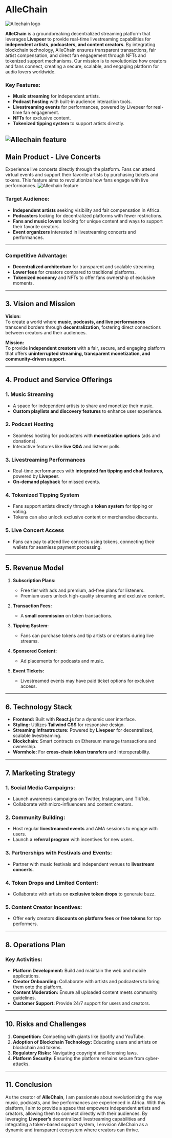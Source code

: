 # **AlleChain**

![Allechain logo](src/assets/search.png)
 
**AlleChain** is a groundbreaking decentralized streaming platform that leverages **Livepeer** to provide real-time livestreaming capabilities for **independent artists, podcasters, and content creators**. By integrating blockchain technology, AlleChain ensures transparent transactions, fair artist compensation, and direct fan engagement through NFTs and tokenized support mechanisms. Our mission is to revolutionize how creators and fans connect, creating a secure, scalable, and engaging platform for audio lovers worldwide.

### Key Features:
- **Music streaming** for independent artists.
- **Podcast hosting** with built-in audience interaction tools.
- **Livestreaming events** for performances, powered by Livepeer for real-time fan engagement.
- **NFTs** for exclusive content.
- **Tokenized tipping system** to support artists directly.

![Allechain feature](src/assets/allefirst.PNG)
---
## Main Product - Live Concerts
Experience live concerts directly through the platform. Fans can attend virtual events and support their favorite artists by purchasing tickets and tokens. This feature aims to revolutionize how fans engage with live performances.
![Allechain feature](src/assets/alletwo.PNG)

### Target Audience:
- **Independent artists** seeking visibility and fair compensation in Africa.
- **Podcasters** looking for decentralized platforms with fewer restrictions.
- **Fans and music lovers** looking for unique content and ways to support their favorite creators.
- **Event organizers** interested in livestreaming concerts and performances.

---
### Competitive Advantage:
- **Decentralized architecture** for transparent and scalable streaming.
- **Lower fees** for creators compared to traditional platforms.
- **Tokenized economy** and NFTs to offer fans ownership of exclusive moments.

---
## 3. Vision and Mission  
**Vision:**  
To create a world where **music, podcasts, and live performances** transcend borders through **decentralization**, fostering direct connections between creators and their audiences.

**Mission:**  
To provide **independent creators** with a fair, secure, and engaging platform that offers **uninterrupted streaming, transparent monetization, and community-driven support.**

---

## 4. Product and Service Offerings  
### 1. **Music Streaming**  
- A space for independent artists to share and monetize their music.  
- **Custom playlists and discovery features** to enhance user experience.

### 2. **Podcast Hosting**  
- Seamless hosting for podcasters with **monetization options** (ads and donations).  
- Interactive features like **live Q&A** and listener polls.

### 3. **Livestreaming Performances**  
- Real-time performances with **integrated fan tipping and chat features**, powered by **Livepeer**.  
- **On-demand playback** for missed events.

### 4. **Tokenized Tipping System**  
- Fans support artists directly through a **token system** for tipping or voting.  
- Tokens can also unlock exclusive content or merchandise discounts.

### 5. **Live Concert Access**  
- Fans can pay to attend live concerts using tokens, connecting their wallets for seamless payment processing.

---

## 5. Revenue Model  
1. **Subscription Plans:**  
   - Free tier with ads and premium, ad-free plans for listeners.  
   - Premium users unlock high-quality streaming and exclusive content.

2. **Transaction Fees:**  
   - A **small commission** on token transactions.

3. **Tipping System:**  
   - Fans can purchase tokens and tip artists or creators during live streams.

4. **Sponsored Content:**  
   - Ad placements for podcasts and music.

5. **Event Tickets:**  
   - Livestreamed events may have paid ticket options for exclusive access.

---

## 6. Technology Stack  
- **Frontend:** Built with **React.js** for a dynamic user interface.  
- **Styling:** Utilizes **Tailwind CSS** for responsive design.  
- **Streaming Infrastructure:** Powered by **Livepeer** for decentralized, scalable livestreaming.  
- **Blockchain:** Smart contracts on Ethereum manage transactions and ownership.  
- **Wormhole:** For **cross-chain token transfers** and interoperability.  

---

## 7. Marketing Strategy  
### 1. **Social Media Campaigns:**  
- Launch awareness campaigns on Twitter, Instagram, and TikTok.  
- Collaborate with micro-influencers and content creators.

### 2. **Community Building:**  
- Host regular **livestreamed events** and AMA sessions to engage with users.  
- Launch a **referral program** with incentives for new users.

### 3. **Partnerships with Festivals and Events:**  
- Partner with music festivals and independent venues to **livestream concerts**.

### 4. **Token Drops and Limited Content:**  
- Collaborate with artists on **exclusive token drops** to generate buzz.

### 5. **Content Creator Incentives:**  
- Offer early creators **discounts on platform fees** or **free tokens** for top performers.

---

## 8. Operations Plan  
### Key Activities:
- **Platform Development:** Build and maintain the web and mobile applications.  
- **Creator Onboarding:** Collaborate with artists and podcasters to bring them onto the platform.  
- **Content Moderation:** Ensure all uploaded content meets community guidelines.  
- **Customer Support:** Provide 24/7 support for users and creators.

---

## 10. Risks and Challenges  
1. **Competition:** Competing with giants like Spotify and YouTube.  
2. **Adoption of Blockchain Technology:** Educating users and artists on blockchain and tokens.  
3. **Regulatory Risks:** Navigating copyright and licensing laws.  
4. **Platform Security:** Ensuring the platform remains secure from cyber-attacks.  

---

## 11. Conclusion  
As the creator of **AlleChain**, I am passionate about revolutionizing the way music, podcasts, and live performances are experienced in Africa. With this platform, I aim to provide a space that empowers independent artists and creators, allowing them to connect directly with their audiences. By leveraging **Livepeer’s** decentralized livestreaming capabilities and integrating a token-based support system, I envision AlleChain as a dynamic and transparent ecosystem where creators can thrive.